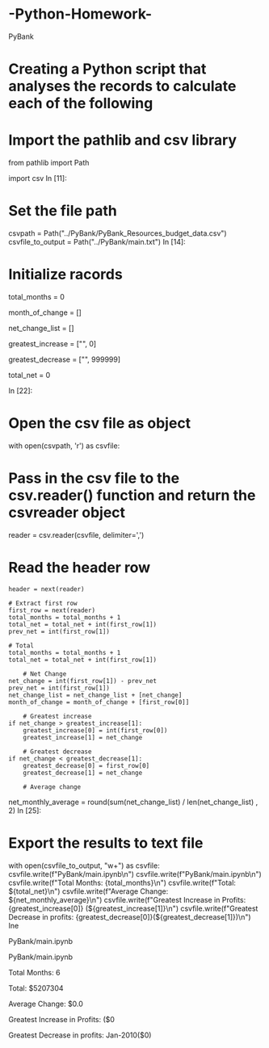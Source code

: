 # -Python-Homework-
PyBank                               

# Creating a Python script that analyses the records to calculate each of the following

# Import the pathlib and csv library
from pathlib import Path

import csv
In [11]:
# Set the file path
csvpath = Path("../PyBank/PyBank_Resources_budget_data.csv")
csvfile_to_output = Path("../PyBank/main.txt")
In [14]:
# Initialize racords

total_months = 0

month_of_change = []

net_change_list = []

greatest_increase = ["", 0]

greatest_decrease = ["", 999999]

total_net = 0

In [22]:
# Open the csv file as object

with open(csvpath, 'r') as csvfile:

# Pass in the csv file to the csv.reader() function and return the csvreader object
   
   reader = csv.reader(csvfile, delimiter=',')
   
  # Read the header row
    header = next(reader)
    
    # Extract first row
    first_row = next(reader)
    total_months = total_months + 1
    total_net = total_net + int(first_row[1])
    prev_net = int(first_row[1])
      
    # Total
    total_months = total_months + 1
    total_net = total_net + int(first_row[1])
        
        # Net Change
    net_change = int(first_row[1]) - prev_net
    prev_net = int(first_row[1])
    net_change_list = net_change_list + [net_change]
    month_of_change = month_of_change + [first_row[0]]
        
        # Greatest increase
    if net_change > greatest_increase[1]:
        greatest_increase[0] = int(first_row[0])
        greatest_increase[1] = net_change
            
        # Greatest decrease
    if net_change < greatest_decrease[1]:
        greatest_decrease[0] = first_row[0]
        greatest_decrease[1] = net_change
            
        # Average change
net_monthly_average = round(sum(net_change_list) / len(net_change_list) , 2)
In [25]:
# Export the results to text file 
with open(csvfile_to_output, "w+") as csvfile:
    csvfile.write(f"PyBank/main.ipynb\n")
    csvfile.write(f"PyBank/main.ipynb\n")
    csvfile.write(f"Total Months: {total_months}\n")
    csvfile.write(f"Total: ${total_net}\n")
    csvfile.write(f"Average Change: ${net_monthly_average}\n")
    csvfile.write(f"Greatest Increase in Profits: {greatest_increase[0]} (${greatest_increase[1]}\n")
    csvfile.write(f"Greatest Decrease in profits: {greatest_decrease[0]}(${greatest_decrease[1]})\n")
Ine 

PyBank/main.ipynb

PyBank/main.ipynb

Total Months: 6

Total: $5207304

Average Change: $0.0

Greatest Increase in Profits:  ($0

Greatest Decrease in profits: Jan-2010($0)
